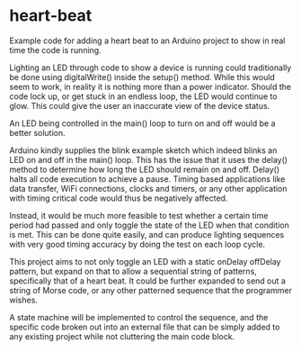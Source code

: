 # heart-beat
Example code for adding a heart beat to an Arduino project to show in real time the code is running.

Lighting an LED through code to show a device is running could traditionally be done using digitalWrite() inside the setup() method. 
While this would seem to work, in reality it is nothing more than a power indicator. Should the code lock up, or get stuck in an endless 
loop, the LED would continue to glow. This could give the user an inaccurate view of the device status.

An LED being controlled in the main() loop to turn on and off would be a better solution.

Arduino kindly supplies the blink example sketch which indeed blinks an LED on and off in the main() loop. This has the issue that it 
uses the delay() method to determine how long the LED should remain on and off. Delay() halts all code execution to achieve a pause.
Timing based applications like data transfer, WiFi connections, clocks and timers, or any other application with timing critical code 
would thus be negatively affected.

Instead, it would be much more feasible to test whether a certain time period had passed and only toggle the state of the LED
when that condition is met. This can be done quite easily, and can produce lighting sequences with very good timing accuracy by doing
the test on each loop cycle.

This project aims to not only toggle an LED with a static onDelay offDelay pattern, but expand on that to allow a sequential string of
patterns, specifically that of a heart beat. It could be further expanded to send out a string of Morse code, or any other patterned
sequence that the programmer wishes.

A state machine will be implemented to control the sequence, and the specific code broken out into an external file that can be simply
added to any existing project while not cluttering the main code block.